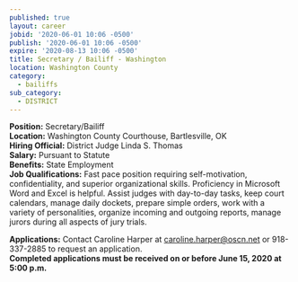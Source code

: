 ```yaml
---
published: true
layout: career
jobid: '2020-06-01 10:06 -0500'
publish: '2020-06-01 10:06 -0500'
expire: '2020-08-13 10:06 -0500'
title: Secretary / Bailiff - Washington
location: Washington County
category:
  - bailiffs
sub_category:
  - DISTRICT
---
```

**Position:** Secretary/Bailiff  
**Location:** Washington County Courthouse, Bartlesville, OK  
**Hiring Official:** District Judge Linda S. Thomas  
**Salary:** Pursuant to Statute  
**Benefits:** State Employment  
**Job Qualifications:** Fast pace position requiring self-motivation, confidentiality, and superior organizational skills. Proficiency in Microsoft Word and Excel is helpful. Assist judges with day-to-day tasks, keep court calendars, manage daily dockets, prepare simple orders, work with a variety of personalities, organize incoming and outgoing reports, manage jurors during all aspects of jury trials.

  **Applications:** Contact Caroline Harper at [caroline.harper@oscn.net](mailto:caroline.harper@oscn.net) or 918-337-2885 to request an application.  
**Completed applications must be received on or before June 15, 2020 at 5:00 p.m.**
